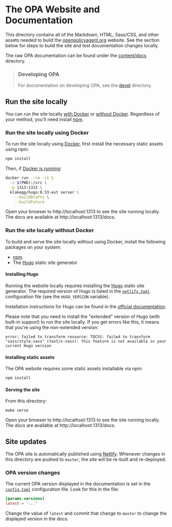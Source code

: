 # The OPA Website and Documentation

This directory contains all of the Markdown, HTML, Sass/CSS, and other assets needed
to build the [openpolicyagent.org](https://openpolicyagent.org) website. See the
section below for steps to build the site and test documentation changes
locally.

The raw OPA documentation can be found under the [content/docs](./content/docs)
directory.

> ### Developing OPA
> For documentation on developing OPA, see the [devel](./devel) directory.

## Run the site locally

You can run the site locally [with Docker](#run-the-site-locally-using-docker) or
[without Docker](#run-the-site-locally-without-docker). Regardless of your method,
you'll need install [npm](https://www.npmjs.com/get-npm).

### Run the site locally using Docker

To run the site locally using [Docker](https://docker.com), first install the
necessary static assets using npm:

```bash
npm install
```

Then, if [Docker is running](https://docs.docker.com/get-started/):

```bash
docker run --rm -it \
  -v $(PWD):/src \
  -p 1313:1313 \
  klakegg/hugo:0.53-ext server \
    --buildDrafts \
    --buildFuture
```

Open your browser to http://localhost:1313 to see the site running locally. The docs
are available at http://localhost:1313/docs.

### Run the site locally without Docker

To build and serve the site locally without using Docker, install the following packages
on your system:

- [npm](https://npmjs.org)
- The [Hugo](#installing-hugo) static site generator

#### Installing Hugo

Running the website locally requires installing the [Hugo](https://gohugo.io) static
site generator. The required version of Hugo is listed in the
[`netlify.toml`](./netlify.toml) configuration file (see the `HUGO_VERSION` variable).

Installation instructions for Hugo can be found in the [official
documentation](https://gohugo.io/getting-started/installing/).

Please note that you need to install the "extended" version of Hugo (with built-in
support) to run the site locally. If you get errors like this, it means that you're
using the non-extended version:

```
error: failed to transform resource: TOCSS: failed to transform "sass/style.sass" (text/x-sass): this feature is not available in your current Hugo version
```

#### Installing static assets

The OPA website requires some static assets installable via npm:

```bash
npm install
```

#### Serving the site

From this directory:

```shell
make serve
```

Open your browser to http://localhost:1313 to see the site running locally. The docs
are available at http://localhost:1313/docs.

## Site updates

The OPA site is automatically published using [Netlify](https://netlify.com). Whenever
changes in this directory are pushed to `master`, the site will be re-built and
re-deployed.

### OPA version changes

The current OPA version displayed in the documentation is set in the
[`config.toml`](./config.toml) configuration file. Look for this in the file:

```toml
[params.versions]
latest = "..."
```

Change the value of `latest` and commit that change to `master` to change the displayed
version in the docs.
